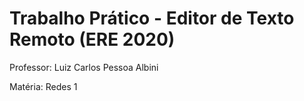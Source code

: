 # Trabalho Prático - Editor de Texto Remoto (ERE 2020)

Professor: Luiz Carlos Pessoa Albini

Matéria: Redes 1
